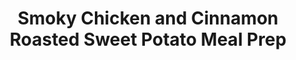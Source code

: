 ---
source_url: https://budgetbytes.com/smoky-chicken-and-cinnamon-roasted-sweet-potato-meal-prep
slug: smoky-chicken-and-cinnamon-roasted-sweet-potato-meal-prep
title: Smoky Chicken and Cinnamon Roasted Sweet Potato Meal Prep
date_added: '2022-11-23'
description: Smoky Chicken and Cinnamon Roasted Sweet Potato Meal Prep is an easy,
  delicious, filling, and healthy daily lunch or dinner.
servings: 4 serving(s)
prep_time: 20 Minutes
cook_time: 50 Minutes
total_time: 1 Hour 10 Minutes
categories: ''
tags: ''
ingredients:
- 2 sweet potatoes (about 3/4 lb. each) ($1.49)
- 1 Tbsp cooking oil ($0.04)
- 1/2 tsp cinnamon ($0.05)
- pinch cayenne pepper ($0.02)
- pinch salt ($0.02)
- 1 tsp smoked paprika ($0.10)
- 1 tsp brown sugar ($0.02)
- 1/4 tsp garlic powder ($0.02)
- 1/8 tsp cayenne pepper ($0.02)
- 1/4 tsp salt ($0.02)
- freshly ground pepper ($0.02)
- 2 boneless, skinless chicken breasts (about 2/3 lb. each) ($6.42)
- 1 Tbsp cooking oil ($0.04)
- 1 lb. green beans ($0.99)
- 1 Tbsp butter ($0.12)
- pinch salt and pepper ($0.04)
directions:
- Preheat the oven to 400ºF. Wash the sweet potatoes, pat them dry, and prick their
  skins a few times with a fork. Slice the sweet potatoes in half lengthwise, then
  place them on a baking sheet. Drizzle the cooking oil over the potatoes, then use
  your hands to smear the oil over their entire surface (skin and cut sides), leaving
  a liberal amount of oil on the baking sheet under the potatoes to keep them from
  sticking.
- Place the sweet potatoes with the cut side up, then sprinkle with cinnamon, a pinch
  of cayenne pepper, and a pinch of salt. Flip the sweet potatoes over so they are
  cut side down, then roast for 45-50 minutes, or until they are soft all the way
  through and the juices are caramelized and bubbling out of the holes in the skin.
- While the sweet potatoes are roasting, prepare the chicken and green beans. Combine
  the spices for the chicken in a small bowl (smoked paprika, brown sugar, garlic
  powder, cayenne, salt, and freshly ground pepper-about 20 cranks of a pepper mill).
- Pat the chicken dry, then sprinkle the spice rub over both sides. Heat a large skillet
  over medium, then add the cooking oil and swirl to coat the surface. Add the chicken
  and cook until they are deeply browned on each side and the internal temp has reached
  165ºF. Remove the chicken to a cutting board and let it rest.
- While the chicken is cooking, prepare the green beans. Add about one inch water
  to a sauce pot and place a steaming basket in the pot. Add the green beans to the
  basket, place a lid on top, and place them over medium-high heat. Allow the water
  to come up to a boil and steam the green beans for 7-10 minutes, or until they are
  bright green and only slightly softened.
- Remove the green beans from the pot, pour out the water, and place the beans back
  in the pot without the steaming basket. Add 1 Tbsp butter and allow the residual
  heat from the beans to melt the butter. Stir to coat, then season with a pinch of
  salt and pepper.
- Slice the chicken breasts into strips. Divide the sweet potato halves, green beans,
  and chicken between four containers or plates. Serve immediately or refrigerate
  and reheat later.
---